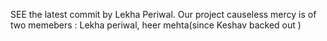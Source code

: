 SEE the latest commit by Lekha Periwal.
Our project causeless mercy is of two memebers : Lekha periwal, heer mehta(since Keshav backed out )
